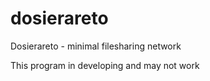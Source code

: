 # dosierareto
Dosierareto - minimal filesharing network

This program in developing and may not work
